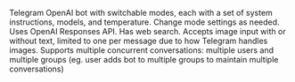 Telegram OpenAI bot with switchable modes, each with a set of system instructions, models, and temperature. Change mode settings as needed. Uses OpenAI Responses API. Has web search. Accepts image input with or without text, limited to one per message due to how Telegram handles images. Supports multiple concurrent conversations: multiple users and multiple groups (eg. user adds bot to multiple groups to maintain multiple conversations)
